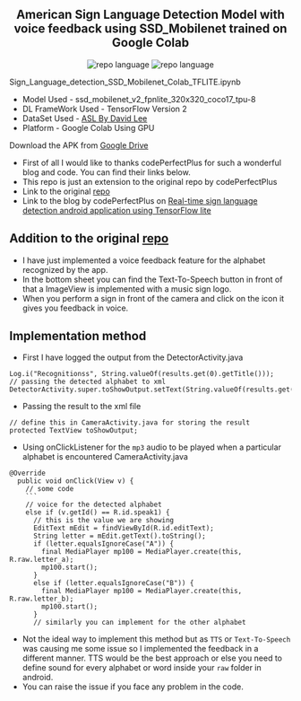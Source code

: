 <p align="center">
  <h2 align="center">American Sign Language Detection Model with voice feedback using SSD_Mobilenet trained on Google Colab</h2>
</p>

<p align="center">
<img src="https://img.shields.io/badge/Python-3.8.5-lightgrey?style=for-the-badge" alt="repo language">
<img src="https://img.shields.io/badge/Java-Android-lightgrey?style=for-the-badge" alt="repo language">

Sign_Language_detection_SSD_Mobilenet_Colab_TFLITE.ipynb

- Model Used - ssd_mobilenet_v2_fpnlite_320x320_coco17_tpu-8
- DL FrameWork Used - TensorFlow Version 2
- DataSet Used - [ASL By David Lee](https://app.roboflow.com/dataset/american-sign-language-letters-14kx4/)
- Platform - Google Colab Using GPU

Download the APK from [Google Drive](https://drive.google.com/file/d/1C2IDptaM8lSLHeJG_E4LT8Im0ZukaZFa/view)

- First of all I would like to thanks codePerfectPlus for such a wonderful blog and code. You can find their links below.
- This repo is just an extension to the original repo by codePerfectPlus 
- Link to the original [repo](https://github.com/codePerfectPlus/ASL) 
- Link to the blog by codePerfectPlus on [Real-time sign language detection android application using TensorFlow lite](https://dev.to/codeperfectplus/real-time-sign-language-detection-android-application-using-tensorflow-lite-2d9g)

## Addition to the original [repo](https://github.com/codePerfectPlus/ASL)
- I have just implemented a voice feedback feature for the alphabet recognized by the app.
- In the bottom sheet you can find the Text-To-Speech button in front of that a ImageView is implemented with a music sign logo.
- When you perform a sign in front of the camera and click on the icon it gives you feedback in voice.

## Implementation method
- First I have logged the output from the DetectorActivity.java
```
Log.i("Recognitionss", String.valueOf(results.get(0).getTitle()));
// passing the detected alphabet to xml
DetectorActivity.super.toShowOutput.setText(String.valueOf(results.get(0).getTitle()));
```
- Passing the result to the xml file
```
// define this in CameraActivity.java for storing the result
protected TextView toShowOutput;
```
- Using onClickListener for the ```mp3``` audio to be played when a particular alphabet is encountered
CameraActivity.java
```
@Override
  public void onClick(View v) {
    // some code
    ```
    // voice for the detected alphabet
    else if (v.getId() == R.id.speak1) {
      // this is the value we are showing
      EditText mEdit = findViewById(R.id.editText);
      String letter = mEdit.getText().toString();
      if (letter.equalsIgnoreCase("A")) {
        final MediaPlayer mp100 = MediaPlayer.create(this, R.raw.letter_a);
        mp100.start();
      }
      else if (letter.equalsIgnoreCase("B")) {
        final MediaPlayer mp100 = MediaPlayer.create(this, R.raw.letter_b);
        mp100.start();
      }
      // similarly you can implement for the other alphabet
```
- Not the ideal way to implement this method but as ```TTS``` or ```Text-To-Speech``` was causing me some issue so I implemented the feedback in a different manner. TTS would be the best approach or else you need to define sound for every alphabet or word inside your ```raw``` folder in android.
- You can raise the issue if you face any problem in the code.
